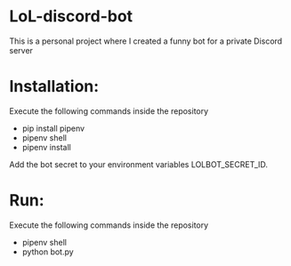 # LoL-discord-bot
This is a personal project where I created a funny bot for a private Discord server

# Installation: 
Execute the following commands inside the repository
- pip install pipenv
- pipenv shell
- pipenv install

Add the bot secret to your environment variables LOLBOT_SECRET_ID.

# Run:
Execute the following commands inside the repository
- pipenv shell
- python bot.py
